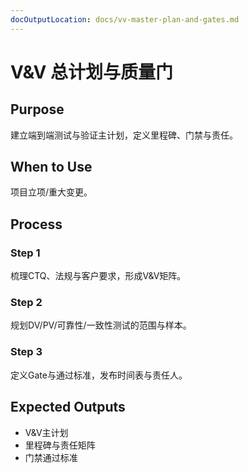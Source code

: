 ```yaml
---
docOutputLocation: docs/vv-master-plan-and-gates.md
---
```


# V&V 总计划与质量门

## Purpose

建立端到端测试与验证主计划，定义里程碑、门禁与责任。

## When to Use

项目立项/重大变更。

## Process

### Step 1

梳理CTQ、法规与客户要求，形成V&V矩阵。

### Step 2

规划DV/PV/可靠性/一致性测试的范围与样本。

### Step 3

定义Gate与通过标准，发布时间表与责任人。

## Expected Outputs

- V&V主计划
- 里程碑与责任矩阵
- 门禁通过标准
